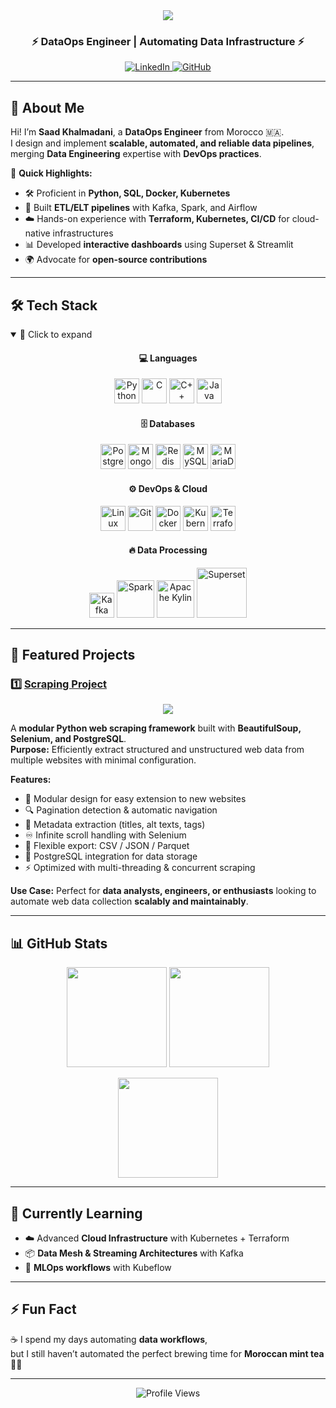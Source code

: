 <!-- Profile Header -->
<div align="center">
  <img src="https://capsule-render.vercel.app/api?type=waving&color=gradient&height=200&section=header&text=Saad%20Khalmadani%20🚀&fontSize=40&animation=fadeIn&fontAlignY=40" />
  
  <h3>⚡ DataOps Engineer | Automating Data Infrastructure ⚡</h3>
  
  <p>
    <a href="https://www.linkedin.com/in/saad-khalmadani" target="_blank">
      <img src="https://img.shields.io/badge/LinkedIn-blue?style=flat&logo=linkedin" alt="LinkedIn"/>
    </a>
    <a href="https://github.com/SaadkhPy" target="_blank">
      <img src="https://img.shields.io/badge/GitHub-black?style=flat&logo=github" alt="GitHub"/>
    </a>
  </p>
</div>

---

## 🚀 About Me  

Hi! I’m **Saad Khalmadani**, a **DataOps Engineer** from Morocco 🇲🇦.  
I design and implement **scalable, automated, and reliable data pipelines**, merging **Data Engineering** expertise with **DevOps practices**.

🔹 **Quick Highlights:**  
- 🛠️ Proficient in **Python, SQL, Docker, Kubernetes**  
- 🔄 Built **ETL/ELT pipelines** with Kafka, Spark, and Airflow  
- ☁️ Hands-on experience with **Terraform, Kubernetes, CI/CD** for cloud-native infrastructures  
- 📊 Developed **interactive dashboards** using Superset & Streamlit  
- 🌍 Advocate for **open-source contributions**  

---

## 🛠️ Tech Stack  

<details open>
<summary>📂 Click to expand</summary>

<div align="center">

<!-- Languages -->
<h4>💻 Languages</h4>
<p>
  <img src="https://cdn.jsdelivr.net/gh/devicons/devicon/icons/python/python-original.svg" width="40" title="Python" />
  <img src="https://cdn.jsdelivr.net/gh/devicons/devicon/icons/c/c-original.svg" width="40" title="C" />
  <img src="https://cdn.jsdelivr.net/gh/devicons/devicon/icons/cplusplus/cplusplus-original.svg" width="40" title="C++" />
  <img src="https://cdn.jsdelivr.net/gh/devicons/devicon/icons/java/java-original.svg" width="40" title="Java" />
</p>

<!-- Databases -->
<h4>🗄️ Databases</h4>
<p>
  <img src="https://cdn.jsdelivr.net/gh/devicons/devicon/icons/postgresql/postgresql-original.svg" width="40" title="PostgreSQL" />
  <img src="https://cdn.jsdelivr.net/gh/devicons/devicon/icons/mongodb/mongodb-original.svg" width="40" title="MongoDB" />
  <img src="https://cdn.jsdelivr.net/gh/devicons/devicon/icons/redis/redis-original.svg" width="40" title="Redis" />
  <img src="https://cdn.jsdelivr.net/gh/devicons/devicon/icons/mysql/mysql-original.svg" width="40" title="MySQL" />
  <img src="https://cdn.jsdelivr.net/gh/devicons/devicon/icons/mariadb/mariadb-original.svg" width="40" title="MariaDB" />
</p>

<!-- DevOps & Cloud -->
<h4>⚙️ DevOps & Cloud</h4>
<p>
  <img src="https://cdn.jsdelivr.net/gh/devicons/devicon/icons/linux/linux-original.svg" width="40" title="Linux" />
  <img src="https://cdn.jsdelivr.net/gh/devicons/devicon/icons/git/git-original.svg" width="40" title="Git" />
  <img src="https://cdn.jsdelivr.net/gh/devicons/devicon/icons/docker/docker-original.svg" width="40" title="Docker" />
  <img src="https://cdn.jsdelivr.net/gh/devicons/devicon/icons/kubernetes/kubernetes-plain.svg" width="40" title="Kubernetes" />
  <img src="https://cdn.jsdelivr.net/gh/devicons/devicon/icons/terraform/terraform-original.svg" width="40" title="Terraform" />
</p>

<!-- Data Processing -->
<h4>🔥 Data Processing</h4>
<p>
  <!-- Kafka -->
  <img src="https://cdn.jsdelivr.net/gh/devicons/devicon/icons/apachekafka/apachekafka-original.svg" width="40" title="Kafka" />
  <!-- Spark -->
  <img src="https://raw.githubusercontent.com/devicons/devicon/master/icons/apache/spark-original-wordmark.svg" width="60" title="Spark" />
  <!-- Kylin -->
  <img src="https://raw.githubusercontent.com/apache/kylin-site/master/src/img/logo.svg" width="60" title="Apache Kylin" />
  <!-- Superset -->
  <img src="https://raw.githubusercontent.com/apache/superset/main/docs/img/superset-logo-horiz.png" width="80" title="Superset" />
</p>



</div>
</details>


---

## 📌 Featured Projects  

### 1️⃣ [Scraping Project](https://github.com/SaadkhPy/scraping-project)
<p align="center">
  <img src="https://github-readme-stats.vercel.app/api/pin/?username=SaadkhPy&repo=scraping-project&theme=radical" />
</p>

A **modular Python web scraping framework** built with **BeautifulSoup, Selenium, and PostgreSQL**.  
**Purpose:** Efficiently extract structured and unstructured web data from multiple websites with minimal configuration.  

**Features:**  
- 🧩 Modular design for easy extension to new websites  
- 🔍 Pagination detection & automatic navigation  
- 📝 Metadata extraction (titles, alt texts, tags)  
- ♾️ Infinite scroll handling with Selenium  
- 💾 Flexible export: CSV / JSON / Parquet  
- 🚀 PostgreSQL integration for data storage  
- ⚡ Optimized with multi-threading & concurrent scraping  

**Use Case:** Perfect for **data analysts, engineers, or enthusiasts** looking to automate web data collection **scalably and maintainably**.

---

## 📊 GitHub Stats  

<p align="center">
  <img src="https://github-readme-stats.vercel.app/api?username=SaadkhPy&show_icons=true&theme=radical" height="160" />
  <img src="https://github-readme-stats.vercel.app/api/top-langs/?username=SaadkhPy&layout=compact&theme=radical" height="160" />
</p>

<p align="center">
  <img src="https://streak-stats.demolab.com?user=SaadkhPy&theme=radical" height="160" />
</p>

---

## 🌱 Currently Learning  

- ☁️ Advanced **Cloud Infrastructure** with Kubernetes + Terraform  
- 📦 **Data Mesh & Streaming Architectures** with Kafka  
- 🤖 **MLOps workflows** with Kubeflow  

---

## ⚡ Fun Fact  

☕ I spend my days automating **data workflows**,  
but I still haven’t automated the perfect brewing time for **Moroccan mint tea** 🍵😂  

---

<div align="center">
  <img src="https://komarev.com/ghpvc/?username=SaadkhPy&label=Profile%20Views&color=blueviolet&style=flat" alt="Profile Views"/>
</div>
